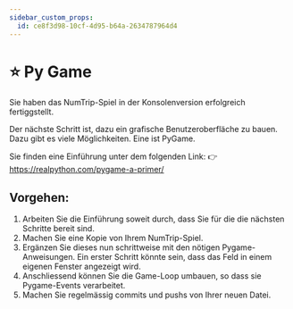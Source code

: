 ```yaml
---
sidebar_custom_props:
  id: ce8f3d98-10cf-4d95-b64a-2634787964d4
---
```

# ⭐ Py Game
Sie haben das NumTrip-Spiel in der Konsolenversion erfolgreich fertiggstellt.

Der nächste Schritt ist, dazu ein grafische Benutzeroberfläche zu bauen. Dazu gibt es viele Möglichkeiten. Eine ist PyGame.

Sie finden eine Einführung unter dem folgenden Link:
👉 https://realpython.com/pygame-a-primer/

## Vorgehen:

1. Arbeiten Sie die Einführung soweit durch, dass Sie für die die nächsten Schritte bereit sind.
2. Machen Sie eine Kopie von Ihrem NumTrip-Spiel.
3. Ergänzen Sie dieses nun schrittweise mit den nötigen Pygame-Anweisungen. Ein erster Schritt könnte sein, dass das Feld in einem eigenen Fenster angezeigt wird.
4. Anschliessend können Sie die Game-Loop umbauen, so dass sie Pygame-Events verarbeitet.
5. Machen Sie regelmässig commits und pushs von Ihrer neuen Datei.
